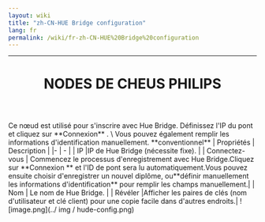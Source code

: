 ```yaml
---
layout: wiki
title: "zh-CN-HUE Bridge configuration"
lang: fr
permalink: /wiki/fr-zh-CN-HUE%20Bridge%20configuration
---
```

---
<h1> <p align = 'Center'> NODES DE CHEUS PHILIPS </p> </h1>
<br/>
<p align = 'Center'>
</p>
Ce nœud est utilisé pour s'inscrire avec Hue Bridge.
Définissez l'IP du pont et cliquez sur **Connexion** . \
Vous pouvez également remplir les informations d'identification manuellement.
**conventionnel**
| Propriétés | Description |
|- | - |
| IP |IP de Hue Bridge (nécessite fixe). |
| Connectez-vous | Commencez le processus d'enregistrement avec Hue Bridge.Cliquez sur **Connexion ** et l'ID de pont sera lu automatiquement.Vous pouvez ensuite choisir d'enregistrer un nouvel diplôme, ou**définir manuellement les informations d'identification** pour remplir les champs manuellement.|
| Nom | Le nom de Hue Bridge. |
| Révéler |Afficher les paires de clés (nom d'utilisateur et clé client) pour une copie facile dans d'autres endroits.|
![image.png](../ img / hude-config.png)
